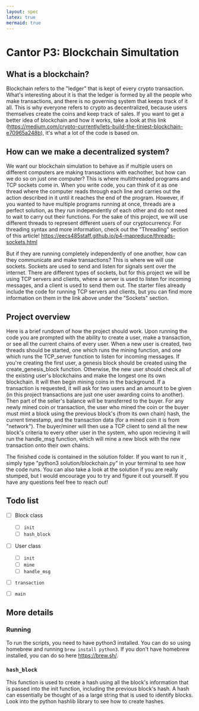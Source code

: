 ```yaml
---
layout: spec
latex: true
mermaid: true
---
```


Cantor P3: Blockchain Simultation
======================

## What is a blockchain?
Blockchain refers to the "ledger" that is kept of every crypto transaction. What's interesting about it is that the ledger is formed by all the people who make transactions, and there is no governing system that keeps track of it all. This is why everyone refers to crypto as decentralized, because users themselves create the coins and keep track of sales. If you want to get a better idea of blockchain and how it works, take a look at this link (https://medium.com/crypto-currently/lets-build-the-tiniest-blockchain-e70965a248b), it's what a lot of the code is based on. 

## How can we make a decentralized system?
We want our blockchain simulation to behave as if multiple users on different computers are making transactions with eachother, but how can we do so on just one computer? This is where multithreaded programs and TCP sockets come in. When you write code, you can think of it as one thread where the computer reads through each line and carries out the action described in it until it reaches the end of the program. However, if you wanted to have multiple programs running at once, threads are a perfect solution, as they run independently of each other and do not need to wait to carry out their functions. For the sake of this project, we will use different threads to represent different users of our cryptocurrency. For threading syntax and more information, check out the "Threading" section of this article! https://eecs485staff.github.io/p4-mapreduce/threads-sockets.html 

But if they are running completely independently of one another, how can they communicate and make transactions? This is where we will use sockets. Sockets are used to send and listen for signals sent over the internet. There are different types of sockets, but for this project we will be using TCP servers and clients, where a server is used to listen for incoming messages, and a client is used to send them out. The starter files already include the code for running TCP servers and clients, but you can find more information on them in the link above under the "Sockets" section.

## Project overview
Here is a brief rundown of how the project should work. Upon running the code you are prompted with the ability to create a user, make a transaction, or see all the current chains of every user. When a new user is created, two threads should be started, one which runs the mining function, and one which runs the TCP_server function to listen for incoming messages. If you're creating the first user, a genesis block should be created using the create_genesis_block function. Otherwise, the new user should check all of the existing user's blockchains and make the longest one its own blockchain. It will then begin mining coins in the background. If a transaction is requested, it will ask for two users and an amount to be given (in this project transactions are just one user awarding coins to another). Then part of the seller's balance will be transferred to the buyer. For any newly mined coin or transaction, the user who mined the coin or the buyer must mint a block using the previous block's (from its own chain) hash, the current timestamp, and the transaction data (for a mined coin it is from "network"). The buyer/miner will then use a TCP client to send all the new block's criteria to every other user in the system, who upon recieving it will run the handle_msg function, which will mine a new block with the new transaction onto their own chains. 


The finished code is contained in the solution folder. If you want to run it , simply type "python3 solution/blockchain.py" in your terminal to see how the code runs. You can also take a look at the solution if you are really stumped, but I would encourage you to try and figure it out yourself. If you have any questions feel free to reach out!

## Todo list
- [ ] Block class
  - [ ] <code>init</code>
  - [ ] <code>hash_block</code>
- [ ] User class
  - [ ] <code>init</code>
  - [ ] <code>mine</code>
  - [ ] <code>handle_msg</code>
- [ ] <code>transaction</code>
- [ ] <code>main</code>


## More details
### Running
To run the scripts, you need to have python3 installed. You can do so using homebrew and running <code>brew install python3</code>. If you don't have homebrew installed, you can do so here https://brew.sh/.

### <code>hash_block</code>
This function is used to create a hash using all the block's information that is passed into the init function, including the previous block's hash. A hash can essentially be thought of as a large string that is used to identify blocks. Look into the python hashlib library to see how to create hashes.

